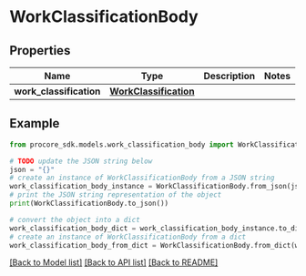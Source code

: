 # WorkClassificationBody


## Properties

Name | Type | Description | Notes
------------ | ------------- | ------------- | -------------
**work_classification** | [**WorkClassification**](WorkClassification.md) |  | 

## Example

```python
from procore_sdk.models.work_classification_body import WorkClassificationBody

# TODO update the JSON string below
json = "{}"
# create an instance of WorkClassificationBody from a JSON string
work_classification_body_instance = WorkClassificationBody.from_json(json)
# print the JSON string representation of the object
print(WorkClassificationBody.to_json())

# convert the object into a dict
work_classification_body_dict = work_classification_body_instance.to_dict()
# create an instance of WorkClassificationBody from a dict
work_classification_body_from_dict = WorkClassificationBody.from_dict(work_classification_body_dict)
```
[[Back to Model list]](../README.md#documentation-for-models) [[Back to API list]](../README.md#documentation-for-api-endpoints) [[Back to README]](../README.md)


